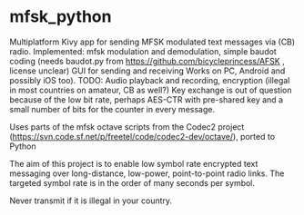 # mfsk_python
Multiplatform Kivy app for sending MFSK modulated text messages via (CB) radio.
Implemented: mfsk modulation and demodulation, simple baudot coding (needs baudot.py from https://github.com/bicycleprincess/AFSK , license unclear)
GUI for sending and receiving
Works on PC, Android and possibly iOS too).
TODO: Audio playback and recording, encryption (illegal in most countries on amateur, CB as well?)
Key exchange is out of question because of the low bit rate, perhaps AES-CTR with pre-shared key and a small number of bits for the counter in every message.

Uses parts of the mfsk octave scripts from the Codec2 project (https://svn.code.sf.net/p/freetel/code/codec2-dev/octave/), ported to Python

The aim of this project is to enable low symbol rate encrypted text messaging over long-distance, low-power, point-to-point radio links.
The targeted symbol rate is in the order of many seconds per symbol.

Never transmit if it is illegal in your country.